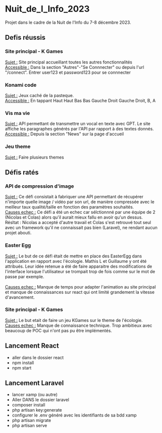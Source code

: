 # Nuit_de_l_Info_2023
Projet dans le cadre de la Nuit de l'Info du 7-8 décembre 2023.

## Defis réussis
### Site principal - K Games
<u>Sujet :</u>
Site principal accueillant toutes les autres fonctionnalités
<br>
<u>Accessible :</u>
Dans la section "Autres"-"Se Connnecter" ou depuis l'url "/connect". Entrer user123 et password123 pour se connnecter

### Konami code
<u>Sujet :</u>
Jeux caché de la pasteque.
<br>
<u>Accessible :</u>
En tappant Haut Haut Bas Bas Gauche Droit Gauche Droit, B, A

### Vis ma vie
<u>Sujet :</u>
API permettant de transmettre un vocal en texte avec GPT. Le site affiche les paragraphes générés par l'API par rapport à des textes donnés.
<br>
<u>Accessible :</u>
Depuis la section "News" sur la page d'accueil

### Jeu theme
<u>Sujet :</u>
Faire plusieurs themes



## Défis ratés
### API de compression d'image
<u>Sujet :</u>
Ce défi consistait à fabriquer une API permettant de récupérer n'importe quelle image / vidéo par son url, de manière compressée avec le meilleur taux qualité/taille en fonction des paramètres souhaités.
<br>
<u>Causes echec :</u>
Ce défi a été un echec car sélctionnné par une équipe de 2 (Nicolas et Colas) alors qu'il aurait mieux fallu en avoir qu'un dessus. Résltat : Nicolas a accepté d'autre travail et Colas s'est retrouvé tout seul avec un framework qu'il ne connaissait pas bien (Laravel), ne rendant aucun projet abouti.

### Easter Egg
<u>Sujet :</u>
Le but de ce défi était de mettre en place des EasterEgg dans l'application en rapport avec l'écologie. Mathis L et Guillaume y ont été attribués. Leur idée retenue a été de faire apparaitre des modifications de l'interface lorsque l'utilisateur se trompait trop de fois comme sur le mot de passe par exemple.  
<br>
<u>Causes echec :</u>
Manque de temps pour adapter l'animation au site principal et manque de connaissances sur react qui ont limité grandement la vitesse d'avancement.

### Site principal - K Games
<u>Sujet :</u>
Le but etait de faire un jeu KGames sur le theme de l'écologie.
<br>
<u>Causes echec :</u>
Manque de connaissance technique. Trop ambitieux avec beaucoup de POC qui n'ont pas pu être implémentés.



## Lancement React
- aller dans le dossier react
- npm install
- npm start

## Lancement Laravel
- lancer xamp (ou autre)
- Aller DANS le dossier laravel
- composer install
- php artisan key:generate
- configurer le .env généré avec les identifiants de sa bdd xamp
- php artisan migrate
- php artisan serve